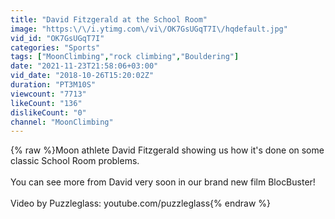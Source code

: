 ```yaml
---
title: "David Fitzgerald at the School Room"
image: "https:\/\/i.ytimg.com\/vi\/OK7GsUGqT7I\/hqdefault.jpg"
vid_id: "OK7GsUGqT7I"
categories: "Sports"
tags: ["MoonClimbing","rock climbing","Bouldering"]
date: "2021-11-23T21:58:06+03:00"
vid_date: "2018-10-26T15:20:02Z"
duration: "PT3M10S"
viewcount: "7713"
likeCount: "136"
dislikeCount: "0"
channel: "MoonClimbing"
---
```

{% raw %}Moon athlete David Fitzgerald showing us how it's done on some classic School Room problems.<br /><br />You can see more from David very soon in our brand new film BlocBuster!<br /><br />Video by Puzzleglass: youtube.com/puzzleglass{% endraw %}
